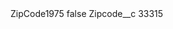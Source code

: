 <?xml version="1.0" encoding="UTF-8"?>
<CustomMetadata xmlns="http://soap.sforce.com/2006/04/metadata" xmlns:xsi="http://www.w3.org/2001/XMLSchema-instance" xmlns:xsd="http://www.w3.org/2001/XMLSchema">
    <label>ZipCode1975</label>
    <protected>false</protected>
    <values>
        <field>Zipcode__c</field>
        <value xsi:type="xsd:string">33315</value>
    </values>
</CustomMetadata>
